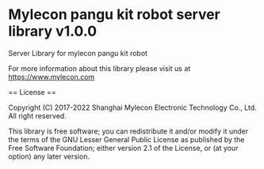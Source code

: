 # Mylecon pangu kit robot server library v1.0.0

Server Library for mylecon pangu kit robot

For more information about this library please visit us at
https://www.mylecon.com

== License ==

Copyright (C) 2017-2022 Shanghai Mylecon Electronic Technology Co., Ltd. All right reserved.


This library is free software; you can redistribute it and/or
modify it under the terms of the GNU Lesser General Public
License as published by the Free Software Foundation; either
version 2.1 of the License, or (at your option) any later version.


